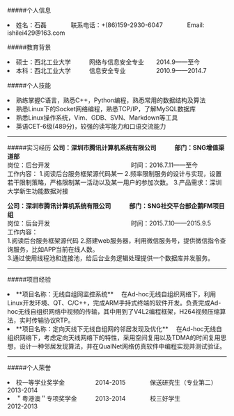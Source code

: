 #####个人信息

<li>姓名：石磊　　　　联系电话：+(86)159-2930-6047　　　　Email: ishilei429@163.com


#####教育背景
<li>硕士：西北工业大学　　　网络与信息安全专业　　2014.9——至今
<li>本科：西北工业大学　　　信息安全专业　　　　　2010.9——2014.7



#####个人技能
<li>熟练掌握C语言，熟悉C++，Python编程，熟悉常用的数据结构及算法
<li>熟悉Linux下的Socket网络编程，熟悉TCP/IP，了解MySQL数据库
<li>熟悉Linux操作系统，Vim、GDB、SVN、Markdown等工具
<li>英语CET-6级(489分)，较强的读写能力和口语交流能力

------------------------

#####实习经历
**公司：深圳市腾讯计算机系统有限公司　　　部门：SNG增值渠道部**  
岗位：后台开发　　　　　　　　　　　　 　时间：2016.7.11——至今   
工作内容：
1.阅读后台服务框架源代码某一
2.频率限制服务的设计与实现，设置若干限制策略，严格限制某一活动以及某一用户的参加次数。 
3.产品需求：深圳大学新生功能数据对接

**公司：深圳市腾讯计算机系统有限公司　　　部门：SNG社交平台部企鹅FM项目组**  
岗位：后台开发　　　　　　　　　　　　 　时间：2015.7.10——2015.9.5  
工作内容：   
1.阅读后台服务框架源代码
2.搭建web服务器，利用微信服务号，提供微信指令查询服务，比如APP当前在线人数。  
3.通过使用线程池和连接池，给后台业务逻辑处理提供一个数据库并发服务。

-------------------------

#####项目经验
<li>**项目名称：无线自组网监控系统**  
　在Ad-hoc无线自组织网络下，利用Linux开发环境、QT、C/C++，完成ARM手持式终端的软件开发。负责完成Ad-hoc无线自组织网络中视频的传输，其中用到了V4L2编程框架，H264视频压缩算法，实时传输协议RTP。

<li>**项目名称：定向天线下无线自组网的邻居发现及优化**  
　在Ad-hoc无线自组织网络下，考虑定向天线网络下的特性，采用空间复用以及TDMA的时间复用思想，设计一种邻居发现算法，并在QualNet网络仿真软件中编程实现并测试验证。


----------------------------

#####个人荣誉
<li>校一等学业奖学金　　　　　2014-2015　　　　保送研究生（专业第二）　　2013-2014
<li>＂粤港澳＂专项奖学金　　　2013-2014　　　　校三好学生　　　　　　　　2012-2013
